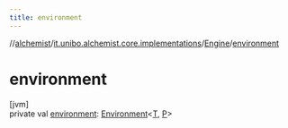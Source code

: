 ```yaml
---
title: environment
---
```

//[alchemist](../../../index.html)/[it.unibo.alchemist.core.implementations](../index.html)/[Engine](index.html)/[environment](environment.html)



# environment



[jvm]\
private val [environment](environment.html): [Environment](../../it.unibo.alchemist.model.interfaces/-environment/index.html)<[T](../-array-indexed-priority-queue/index.html), [P](index.html)>




